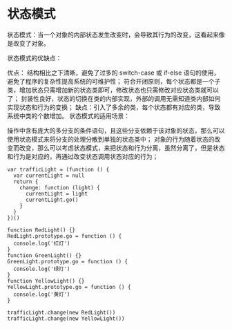# 状态模式

状态模式：当一个对象的内部状态发生改变时，会导致其行为的改变，这看起来像是改变了对象。

状态模式的优缺点：

优点：
结构相比之下清晰，避免了过多的 switch-case 或 if-else 语句的使用，避免了程序的复杂性提高系统的可维护性；
符合开闭原则，每个状态都是一个子类，增加状态只需增加新的状态类即可，修改状态也只需修改对应状态类就可以了；
封装性良好，状态的切换在类的内部实现，外部的调用无需知道类内部如何实现状态和行为的变换；
缺点：引入了多余的类，每个状态都有对应的类，导致系统中类的个数增加。
状态模式的适用场景：

操作中含有庞大的多分支的条件语句，且这些分支依赖于该对象的状态，那么可以使用状态模式来将分支的处理分散到单独的状态类中；
对象的行为随着状态的改变而改变，那么可以考虑状态模式，来把状态和行为分离，虽然分离了，但是状态和行为是对应的，再通过改变状态调用状态对应的行为；

```
var trafficLight = (function () {
  var currentLight = null
  return {
    change: function (light) {
      currentLight = light
      currentLight.go()
    }
  }
})()

function RedLight() {}
RedLight.prototype.go = function () {
  console.log('红灯')
}
function GreenLight() {}
GreenLight.prototype.go = function () {
  console.log('绿灯')
}
function YellowLight() {}
YellowLight.prototype.go = function () {
  console.log('黄灯')
}

trafficLight.change(new RedLight())
trafficLight.change(new YellowLight())
```
